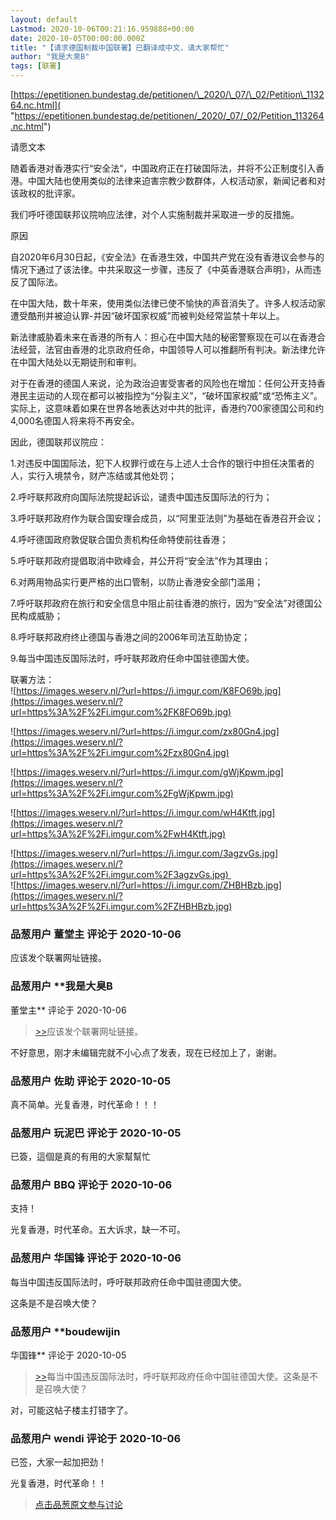 ```yaml
---
layout: default
Lastmod: 2020-10-06T00:21:16.959888+00:00
date: 2020-10-05T00:00:00.000Z
title: "【请求德国制裁中国联署】已翻译成中文，请大家帮忙"
author: "我是大臭B"
tags: [联署]
---
```


[https://epetitionen.bundestag.de/petitionen/\_2020/\_07/\_02/Petition\_113264.nc.html]( "https://epetitionen.bundestag.de/petitionen/_2020/_07/_02/Petition_113264.nc.html")  
  
请愿文本  
  
随着香港对香港实行“安全法”，中国政府正在打破国际法，并将不公正制度引入香港。中国大陆也使用类似的法律来迫害宗教少数群体，人权活动家，新闻记者和对该政权的批评家。  
  
我们呼吁德国联邦议院响应法律，对个人实施制裁并采取进一步的反措施。  
  
原因  
  
自2020年6月30日起，《安全法》在香港生效，中国共产党在没有香港议会参与的情况下通过了该法律。中共采取这一步骤，违反了《中英香港联合声明》，从而违反了国际法。  
  
在中国大陆，数十年来，使用类似法律已使不愉快的声音消失了。许多人权活动家遭受酷刑并被迫认罪-并因“破坏国家权威”而被判处经常监禁十年以上。  
  
新法律威胁着未来在香港的所有人：担心在中国大陆的秘密警察现在可以在香港合法经营，法官由香港的北京政府任命，中国领导人可以推翻所有判决。新法律允许在中国大陆处以无期徒刑和审判。  
  
对于在香港的德国人来说，沦为政治迫害受害者的风险也在增加：任何公开支持香港民主运动的人现在都可以被指控为“分裂主义”，“破坏国家权威”或“恐怖主义”。实际上，这意味着如果在世界各地表达对中共的批评，香港约700家德国公司和约4,000名德国人将来将不再安全。  
  
因此，德国联邦议院应：  
  
1.对违反中国国际法，犯下人权罪行或在与上述人士合作的银行中担任决策者的人，实行入境禁令，财产冻结或其他处罚；  
  
2.呼吁联邦政府向国际法院提起诉讼，谴责中国违反国际法的行为；  
  
3.呼吁联邦政府作为联合国安理会成员，以“阿里亚法则”为基础在香港召开会议；  
  
4.呼吁德国政府敦促联合国负责机构任命特使前往香港；  
  
5.呼吁联邦政府提倡取消中欧峰会，并公开将“安全法”作为其理由；  
  
6.对两用物品实行更严格的出口管制，以防止香港安全部门滥用；  
  
7.呼吁联邦政府在旅行和安全信息中阻止前往香港的旅行，因为“安全法”对德国公民构成威胁；  
  
8.呼吁联邦政府终止德国与香港之间的2006年司法互助协定；  
  
9.每当中国违反国际法时，呼吁联邦政府任命中国驻德国大使。  
  
  
联署方法：  
![https://images.weserv.nl/?url=https://i.imgur.com/K8FO69b.jpg](https://images.weserv.nl/?url=https%3A%2F%2Fi.imgur.com%2FK8FO69b.jpg)  
  
![https://images.weserv.nl/?url=https://i.imgur.com/zx80Gn4.jpg](https://images.weserv.nl/?url=https%3A%2F%2Fi.imgur.com%2Fzx80Gn4.jpg)  
  
![https://images.weserv.nl/?url=https://i.imgur.com/gWjKpwm.jpg](https://images.weserv.nl/?url=https%3A%2F%2Fi.imgur.com%2FgWjKpwm.jpg)  
  
![https://images.weserv.nl/?url=https://i.imgur.com/wH4Ktft.jpg](https://images.weserv.nl/?url=https%3A%2F%2Fi.imgur.com%2FwH4Ktft.jpg)  
  
![https://images.weserv.nl/?url=https://i.imgur.com/3agzvGs.jpg](https://images.weserv.nl/?url=https%3A%2F%2Fi.imgur.com%2F3agzvGs.jpg)      
![https://images.weserv.nl/?url=https://i.imgur.com/ZHBHBzb.jpg](https://images.weserv.nl/?url=https%3A%2F%2Fi.imgur.com%2FZHBHBzb.jpg)

            
### 品葱用户 **董堂主** 评论于 2020-10-06
        
应该发个联署网址链接。
        


            
### 品葱用户 **我是大臭B 
董堂主** 评论于 2020-10-06
        
> [\>>]( "/article/item_id-510441#")应该发个联署网址链接。

  
不好意思，刚才未编辑完就不小心点了发表，现在已经加上了，谢谢。
        


            
### 品葱用户 **佐助** 评论于 2020-10-05
        
真不简单。光复香港，时代革命！！！
        


            
### 品葱用户 **玩泥巴** 评论于 2020-10-05
        
已簽，這個是真的有用的大家幫幫忙
        


            
### 品葱用户 **BBQ** 评论于 2020-10-06
        
支持！  
  
光复香港，时代革命。五大诉求，缺一不可。
        


            
### 品葱用户 **华国锋** 评论于 2020-10-06
        
每当中国违反国际法时，呼吁联邦政府任命中国驻德国大使。  
  
这条是不是召唤大使？
        


            
### 品葱用户 **boudewijin 
华国锋** 评论于 2020-10-05
        
> [\>>]( "/article/item_id-510719#")每当中国违反国际法时，呼吁联邦政府任命中国驻德国大使。这条是不是召唤大使？

  
  
对，可能这帖子楼主打错字了。
        


            
### 品葱用户 **wendi** 评论于 2020-10-06
        
已签，大家一起加把劲！  
  
光复香港，时代革命！！
        






> [点击品葱原文参与讨论](https://pincong.rocks/article/24759)

